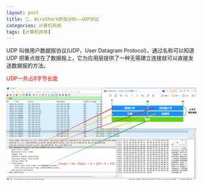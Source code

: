 ```yaml
---
layout: post
title: 二、WireShark抓包分析——UDP协议
categories: 计算机网络
tags: [计算机网络]
---
```


UDP 叫做用户数据报协议(UDP，User Datagram Protocol)，通过名称可以知道 UDP 把重点放在了数据报上，它为应用层提供了一种无需建立连接就可以直接发送数据报的方法。

<font color='red'>UDP一共占8字节长度</font>

![Alt text](/assets/ComputerNetwork/2024010902UDP/image.png)